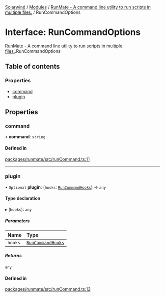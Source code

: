 [Solarwind](../README.md) / [Modules](../modules.md) / [RunMate - A command line utility to run scripts in multiple files.](../modules/RunMate___A_command_line_utility_to_run_scripts_in_multiple_files_.md) / RunCommandOptions

# Interface: RunCommandOptions

[RunMate - A command line utility to run scripts in multiple files.](../modules/RunMate___A_command_line_utility_to_run_scripts_in_multiple_files_.md).RunCommandOptions

## Table of contents

### Properties

- [command](RunMate___A_command_line_utility_to_run_scripts_in_multiple_files_.RunCommandOptions.md#command)
- [plugin](RunMate___A_command_line_utility_to_run_scripts_in_multiple_files_.RunCommandOptions.md#plugin)

## Properties

### command

• **command**: `string`

#### Defined in

[packages/runmate/src/runCommand.ts:11](https://github.com/antoniopresto/darch/blob/c5cd1c8/packages/runmate/src/runCommand.ts#L11)

___

### plugin

• `Optional` **plugin**: (`hooks`: [`RunCommandHooks`](RunMate___A_command_line_utility_to_run_scripts_in_multiple_files_.RunCommandHooks.md)) => `any`

#### Type declaration

▸ (`hooks`): `any`

##### Parameters

| Name | Type |
| :------ | :------ |
| `hooks` | [`RunCommandHooks`](RunMate___A_command_line_utility_to_run_scripts_in_multiple_files_.RunCommandHooks.md) |

##### Returns

`any`

#### Defined in

[packages/runmate/src/runCommand.ts:12](https://github.com/antoniopresto/darch/blob/c5cd1c8/packages/runmate/src/runCommand.ts#L12)
